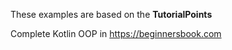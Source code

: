 These examples are based on the **TutorialPoints**

Complete Kotlin OOP in https://beginnersbook.com
